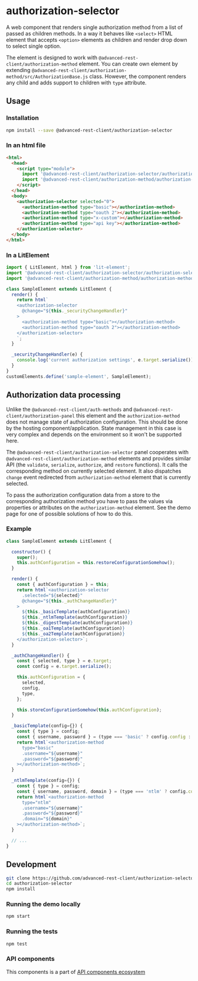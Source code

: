 # authorization-selector

A web component that renders single authorization method from a list of passed as children methods. In a way it behaves like `<select>` HTML element that accepts `<option>` elements as children and render drop down to select single option.

The element is designed to work with `@advanced-rest-client/authorization-method` element. You can create own element by extending `@advanced-rest-client/authorization-method/src/AuthorizationBase.js` class. However, the component renders any child and adds support to children with `type` attribute.

## Usage

### Installation

```bash
npm install --save @advanced-rest-client/authorization-selector
```

### In an html file

```html
<html>
  <head>
    <script type="module">
      import '@advanced-rest-client/authorization-selector/authorization-selector.js';
      import '@advanced-rest-client/authorization-method/authorization-method.js';
    </script>
  </head>
  <body>
    <authorization-selector selected="0">
      <authorization-method type="basic"></authorization-method>
      <authorization-method type="oauth 2"></authorization-method>
      <authorization-method type="x-custom"></authorization-method>
      <authorization-method type="api key"></authorization-method>
    </authorization-selector>
  </body>
</html>
```

### In a LitElement

```js
import { LitElement, html } from 'lit-element';
import '@advanced-rest-client/authorization-selector/authorization-selector.js';
import '@advanced-rest-client/authorization-method/authorization-method.js';

class SampleElement extends LitElement {
  render() {
    return html`
    <authorization-selector
      @change="${this._securityChangeHandler}"
    >
      <authorization-method type="basic"></authorization-method>
      <authorization-method type="oauth 2"></authorization-method>
    </authorization-selector>
    `;
  }

  _securityChangeHandler(e) {
    console.log('current authorization settings', e.target.serialize());
  }
}
customElements.define('sample-element', SampleElement);
```

## Authorization data processing

Unlike the `@advanced-rest-client/auth-methods` and `@advanced-rest-client/authorization-panel` this element and the `authorization-method` does not manage state of authorization configuration.
This should be done by the hosting component/application. State management in this case is very complex and depends on the environment so it won't be supported here.

The `@advanced-rest-client/authorization-selector` panel cooperates with `@advanced-rest-client/authorization-method` elements and provides similar API (the `validate`, `serialize`, `authorize`, and `restore` functions). It calls the corresponding method on currently selected element. It also dispatches `change` event redirected from `authorization-method` element that is currently selected.

To pass the authorization configuration data from a store to the corresponding authorization method you have to pass the values via properties or attributes on the `authorization-method` element.
See the demo page for one of possible solutions of how to do this.

### Example

```javascript
class SampleElement extends LitElement {

  constructor() {
    super();
    this.authConfiguration = this.restoreConfigurationSomehow();
  }

  render() {
    const { authConfiguration } = this;
    return html`<authorization-selector
      .selected="${selected}"
      @change="${this._authChangeHandler}"
    >
      ${this._basicTemplate(authConfiguration)}
      ${this._ntlmTemplate(authConfiguration)}
      ${this._digestTemplate(authConfiguration)}
      ${this._oa1Template(authConfiguration)}
      ${this._oa2Template(authConfiguration)}
    </authorization-selector>`;
  }

  _authChangeHandler() {
    const { selected, type } = e.target;
    const config = e.target.serialize();

    this.authConfiguration = {
      selected,
      config,
      type,
    };

    this.storeConfigurationSomehow(this.authConfiguration);
  }

  _basicTemplate(config={}) {
    const { type } = config;
    const { username, password } = (type === 'basic' ? config.config : {});
    return html`<authorization-method
      type="basic"
      .username="${username}"
      .password="${password}"
    ></authorization-method>`;
  }

  _ntlmTemplate(config={}) {
    const { type } = config;
    const { username, password, domain } = (type === 'ntlm' ? config.config : {});
    return html`<authorization-method
      type="ntlm"
      .username="${username}"
      .password="${password}"
      .domain="${domain}"
    ></authorization-method>`;
  }

  // ...
}
```


## Development

```sh
git clone https://github.com/advanced-rest-client/authorization-selector
cd authorization-selector
npm install
```

### Running the demo locally

```sh
npm start
```

### Running the tests
```sh
npm test
```

### API components

This components is a part of [API components ecosystem](https://elements.advancedrestclient.com/)
